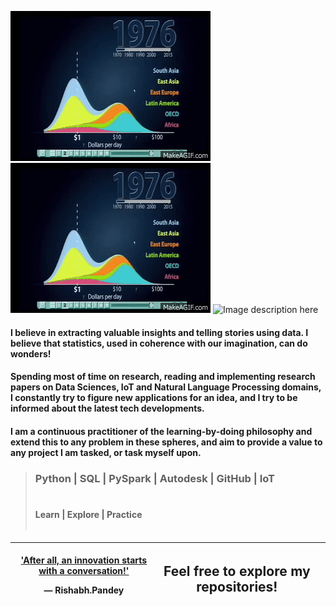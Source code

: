 
![Image description here](https://raw.githubusercontent.com/RishabhMech/RishabhMech/master/The_best_stats_you_ve_ever_seen_Hans_Rosling.gif "Welcome to my GitHub")
![Image description here](https://raw.githubusercontent.com/RishabhMech/RishabhMech/master/The_best_stats_you_ve_ever_seen_Hans_Rosling.gif)
![Image description here](https://raw.githubusercontent.com/RishabhMech/RishabhMech/master/IMG_7.jpg)

#### I believe in extracting valuable insights and telling stories using data. I believe that statistics, used in coherence with our imagination, can do wonders! <br>

#### Spending most of time on research, reading and implementing research papers on Data Sciences, IoT and Natural Language Processing domains, I constantly try to figure new applications for an idea, and I try to be informed about the latest tech developments. <br>

#### I am a continuous practitioner of the learning-by-doing philosophy and extend this to any problem in these spheres, and aim to provide a value to any project I am tasked, or task myself upon. <br>

> ### Python  |  SQL  |  PySpark  |  Autodesk  |  GitHub  |  IoT <br> <br>
> #### Learn | Explore | Practice <br> <br>

<table class='tg'>
  <thead>
    <tr>
      <th class='tg-0pky'>
        <div class='center'>
          <a href="https://www.linkedin.com/in/innovationgrid/"> 'After all, an innovation starts with a conversation!' </a> 
          </p>&mdash; Rishabh.Pandey
        </div>
      </th>
      <th class='tg-0pky'>
        <h2> Feel free to explore my repositories! </h2>
      <th>
    </tr>
  </thead>
</table> 
